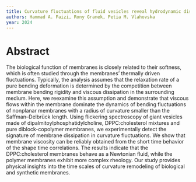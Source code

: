 ```yaml
---
title: Curvature fluctuations of fluid vesicles reveal hydrodynamic dissipation within the bilayer
authors: Hammad A. Faizi, Rony Granek, Petia M. Vlahovska
year: 2024
---
```


# Abstract 
The biological function of membranes is closely related to their softness, which is often studied through the membranes’ thermally driven fluctuations. Typically, the analysis assumes that the relaxation rate of a pure bending deformation is determined by the competition between membrane bending rigidity and viscous dissipation in the surrounding medium. Here, we reexamine this assumption and demonstrate that viscous flows within the membrane dominate the dynamics of bending fluctuations of nonplanar membranes with a radius of curvature smaller than the Saffman–Delbrück length. Using flickering spectroscopy of giant vesicles made of dipalmitoylphosphatidylcholine, DPPC:cholesterol mixtures and pure diblock-copolymer membranes, we experimentally detect the signature of membrane dissipation in curvature fluctuations. We show that membrane viscosity can be reliably obtained from the short time behavior of the shape time correlations. The results indicate that the DPPC:cholesterol membranes behave as a Newtonian fluid, while the polymer membranes exhibit more complex rheology. Our study provides physical insights into the time scales of curvature remodeling of biological and synthetic membranes.


